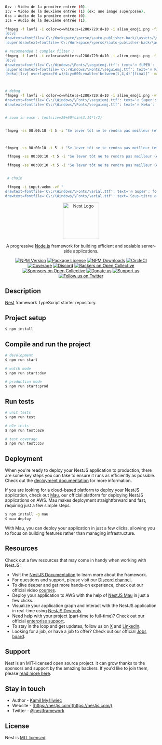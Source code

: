 



```` bash

0:v → Vidéo de la première entrée (0).
1:v → Vidéo de la deuxième entrée (1) (ex: une image superposée).
0:a → Audio de la première entrée (0).
1:a → Audio de la deuxième entrée (1).

ffmpeg -f lavfi -i color=c=white:s=1280x720:d=10 -i alien_emoji.png -filter_complex "
[0:v]
drawtext=fontfile='C\:/Workspace/\perso/\auto-publisher-back/\assets/\the_bold_font.ttf': text='SUPER': fontcolor=white: fontsize=80: x=(w-text_w)/2: y=h-text_h-200: enable='between(t,1,3)': box=1: boxcolor=black@1: boxborderw=10[super];
[super]drawtext=fontfile='C\:/Workspace/\perso/\auto-publisher-back/\assets/\the_bold_font.ttf': text='SUPER': fontcolor=black: fontsize=80: x=(w-text_w)/2: y=h-text_h-200: enable='between(t,3,5)': box=1: boxcolor=orange@1: boxborderw=10;" -t 5 -y output.mp4

# recommended ( complex filter )
ffmpeg -f lavfi -i color=c=white:s=1280x720:d=10 -i alien_emoji.png -filter_complex "
[0:v]
drawtext=fontfile='C\:/Windows/\Fonts/\seguiemj.ttf': text='🔥 SUPER': fontcolor=white: fontsize=80: x=(w-text_w)/2: y=h-text_h-200: enable='between(t,1,3)': box=1: boxcolor=black@1: boxborderw=10[super];
[super]drawtext=fontfile='C\:/Windows/\Fonts/\seguiemj.ttf': text='🔥 Kekw': fontcolor=yellow: fontsize=80: x=(w-text_w)/2: y=h-text_h-200: enable='between(t,3,5)': box=1: boxcolor=red@1: boxborderw=10[kekw];
[kekw][1:v] overlay=x=(W-w)/4:y=600:enable='between(t,4,4)'[final]" -map "[final]" -t 5 -y output.mp4



# debug 
ffmpeg -f lavfi -i color=c=white:s=1280x720:d=10 -i alien_emoji.png -vf "
drawtext=fontfile='C\:/\Windows/\Fonts/\seguiemj.ttf': text='🔥 Super': fontcolor=yellow: fontsize=80: x=(w-text_w)/2: y=h-text_h-100: enable='between(t,1,3)': box=1: boxcolor=black@0.6: boxborderw=10,
drawtext=fontfile='C\:/\Windows/\Fonts/\seguiemj.ttf': text='🔥 Kekw': fontcolor=yellow: fontsize=80: x=(w-text_w)/2: y=h-text_h-100: enable='between(t,3,5)': box=1: boxcolor=red@1: boxborderw=10" -t 5 -y output.mp4


# zoom in ease : fontsize=20+60*sin(3.14*t/2)


ffmpeg -ss 00:00:10 -t 5 -i "Se lever tôt ne te rendra pas meilleur (et c'est tant mieux).webm" -vf "drawtext=fontfile='C\:/\Windows/\Fonts/\arial.ttf': text='🔥 Super sous-titre 🔥': fontcolor=yellow: fontsize=80: x=(w-text_w)/2: y=h-text_h-100+10*sin(2*3.14*3*t): enable='between(t,1,3)': box=1: boxcolor=red@1: boxborderw=10" -c:a copy output.webm



ffmpeg -ss 00:00:10 -t 5 -i "Se lever tôt ne te rendra pas meilleur (et c'est tant mieux).webm" -vf "drawtext=fontfile='C\:/\Windows/\Fonts/\arial.ttf': text='🔥 Super sous-titre 🔥': fontcolor=yellow: fontsize=80: x=(w-text_w)/2: y=h-text_h-100+10*sin(2*3.14*3*t): enable='between(t,1,3)': box=1: boxcolor=red@1: boxborderw=10: ,fade=t=in:st=0:d=2" -c:a copy output.webm

 ffmpeg -ss 00:00:10 -t 5 -i "Se lever tôt ne te rendra pas meilleur (et c'est tant mieux).webm" -vf "drawtext=fontfile='C\:/\Windows/\Fonts/\arial.ttf': text='🔥 Super sous-titre 🔥': fontcolor=yellow: fontsize=80: x=(w-text_w)/2: y=h-text_h-100+10*sin(2*3.14*3*t): enable='between(t,1,3)': box=1: boxcolor=red@1: boxborderw=10: shadowx=5: shadowy=5: shadowcolor=black@0.7: " -c:a copy output.webm

 ffmpeg -ss 00:00:10 -t 5 -i "Se lever tôt ne te rendra pas meilleur (et c'est tant mieux).webm" -vf "drawtext=fontfile='C\:/\Windows/\Fonts/\arial.ttf': text='🔥 Super sous-titre 🔥': fontcolor=yellow: fontsize=80: x=(w-text_w)/2: y=h-100-(h/2+text_h)*sin((t/2)*3.14/2): enable='between(t,1,3)': box=1: boxcolor=red@1: boxborderw=10: shadowx=5: shadowy=5: shadowcolor=black@0.7: " -c:a copy output.webm


 # chain 

 ffmpeg -i input.webm -vf "
drawtext=fontfile='C\:/\Windows/\Fonts/\arial.ttf': text='🔥 Super': fontcolor=yellow: fontsize=80: x=(w-text_w)/2: y=h-text_h-100: enable='between(t,1,3)', 
drawtext=fontfile='C\:/\Windows/\Fonts/\arial.ttf': text='Sous-titre 🔥': fontcolor=yellow: fontsize=80: x=(w-text_w)/2: y=h-text_h-100: enable='between(t,3,5)'" -c:a copy output.webm


````	

<p align="center">
  <a href="http://nestjs.com/" target="blank"><img src="https://nestjs.com/img/logo-small.svg" width="120" alt="Nest Logo" /></a>
</p>

[circleci-image]: https://img.shields.io/circleci/build/github/nestjs/nest/master?token=abc123def456
[circleci-url]: https://circleci.com/gh/nestjs/nest

  <p align="center">A progressive <a href="http://nodejs.org" target="_blank">Node.js</a> framework for building efficient and scalable server-side applications.</p>
    <p align="center">
<a href="https://www.npmjs.com/~nestjscore" target="_blank"><img src="https://img.shields.io/npm/v/@nestjs/core.svg" alt="NPM Version" /></a>
<a href="https://www.npmjs.com/~nestjscore" target="_blank"><img src="https://img.shields.io/npm/l/@nestjs/core.svg" alt="Package License" /></a>
<a href="https://www.npmjs.com/~nestjscore" target="_blank"><img src="https://img.shields.io/npm/dm/@nestjs/common.svg" alt="NPM Downloads" /></a>
<a href="https://circleci.com/gh/nestjs/nest" target="_blank"><img src="https://img.shields.io/circleci/build/github/nestjs/nest/master" alt="CircleCI" /></a>
<a href="https://coveralls.io/github/nestjs/nest?branch=master" target="_blank"><img src="https://coveralls.io/repos/github/nestjs/nest/badge.svg?branch=master#9" alt="Coverage" /></a>
<a href="https://discord.gg/G7Qnnhy" target="_blank"><img src="https://img.shields.io/badge/discord-online-brightgreen.svg" alt="Discord"/></a>
<a href="https://opencollective.com/nest#backer" target="_blank"><img src="https://opencollective.com/nest/backers/badge.svg" alt="Backers on Open Collective" /></a>
<a href="https://opencollective.com/nest#sponsor" target="_blank"><img src="https://opencollective.com/nest/sponsors/badge.svg" alt="Sponsors on Open Collective" /></a>
  <a href="https://paypal.me/kamilmysliwiec" target="_blank"><img src="https://img.shields.io/badge/Donate-PayPal-ff3f59.svg" alt="Donate us"/></a>
    <a href="https://opencollective.com/nest#sponsor"  target="_blank"><img src="https://img.shields.io/badge/Support%20us-Open%20Collective-41B883.svg" alt="Support us"></a>
  <a href="https://twitter.com/nestframework" target="_blank"><img src="https://img.shields.io/twitter/follow/nestframework.svg?style=social&label=Follow" alt="Follow us on Twitter"></a>
</p>
  <!--[![Backers on Open Collective](https://opencollective.com/nest/backers/badge.svg)](https://opencollective.com/nest#backer)
  [![Sponsors on Open Collective](https://opencollective.com/nest/sponsors/badge.svg)](https://opencollective.com/nest#sponsor)-->

## Description

[Nest](https://github.com/nestjs/nest) framework TypeScript starter repository.

## Project setup

```bash
$ npm install
```

## Compile and run the project

```bash
# development
$ npm run start

# watch mode
$ npm run start:dev

# production mode
$ npm run start:prod
```

## Run tests

```bash
# unit tests
$ npm run test

# e2e tests
$ npm run test:e2e

# test coverage
$ npm run test:cov
```

## Deployment

When you're ready to deploy your NestJS application to production, there are some key steps you can take to ensure it runs as efficiently as possible. Check out the [deployment documentation](https://docs.nestjs.com/deployment) for more information.

If you are looking for a cloud-based platform to deploy your NestJS application, check out [Mau](https://mau.nestjs.com), our official platform for deploying NestJS applications on AWS. Mau makes deployment straightforward and fast, requiring just a few simple steps:

```bash
$ npm install -g mau
$ mau deploy
```

With Mau, you can deploy your application in just a few clicks, allowing you to focus on building features rather than managing infrastructure.

## Resources

Check out a few resources that may come in handy when working with NestJS:

- Visit the [NestJS Documentation](https://docs.nestjs.com) to learn more about the framework.
- For questions and support, please visit our [Discord channel](https://discord.gg/G7Qnnhy).
- To dive deeper and get more hands-on experience, check out our official video [courses](https://courses.nestjs.com/).
- Deploy your application to AWS with the help of [NestJS Mau](https://mau.nestjs.com) in just a few clicks.
- Visualize your application graph and interact with the NestJS application in real-time using [NestJS Devtools](https://devtools.nestjs.com).
- Need help with your project (part-time to full-time)? Check out our official [enterprise support](https://enterprise.nestjs.com).
- To stay in the loop and get updates, follow us on [X](https://x.com/nestframework) and [LinkedIn](https://linkedin.com/company/nestjs).
- Looking for a job, or have a job to offer? Check out our official [Jobs board](https://jobs.nestjs.com).

## Support

Nest is an MIT-licensed open source project. It can grow thanks to the sponsors and support by the amazing backers. If you'd like to join them, please [read more here](https://docs.nestjs.com/support).

## Stay in touch

- Author - [Kamil Myśliwiec](https://twitter.com/kammysliwiec)
- Website - [https://nestjs.com](https://nestjs.com/)
- Twitter - [@nestframework](https://twitter.com/nestframework)

## License

Nest is [MIT licensed](https://github.com/nestjs/nest/blob/master/LICENSE).
